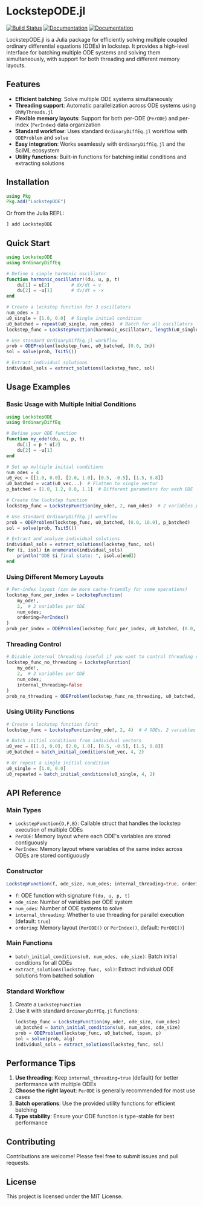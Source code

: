 # LockstepODE.jl

[![Build Status](https://github.com/kylebeggs/LockstepODE.jl/actions/workflows/CI.yml/badge.svg?branch=main)](https://github.com/kylebeggs/LockstepODE.jl/actions/workflows/CI.yml?query=branch%3Amain)
[![Documentation](https://img.shields.io/badge/docs-stable-blue.svg)](https://kylebeggs.github.io/LockstepODE.jl/stable)
[![Documentation](https://img.shields.io/badge/docs-dev-blue.svg)](https://kylebeggs.github.io/LockstepODE.jl/dev)

LockstepODE.jl is a Julia package for efficiently solving multiple coupled ordinary differential equations (ODEs) in lockstep. It provides a high-level interface for batching multiple ODE systems and solving them simultaneously, with support for both threading and different memory layouts.

## Features

- **Efficient batching**: Solve multiple ODE systems simultaneously
- **Threading support**: Automatic parallelization across ODE systems using `OhMyThreads.jl`
- **Flexible memory layouts**: Support for both per-ODE (`PerODE`) and per-index (`PerIndex`) data organization
- **Standard workflow**: Uses standard `OrdinaryDiffEq.jl` workflow with `ODEProblem` and `solve`
- **Easy integration**: Works seamlessly with `OrdinaryDiffEq.jl` and the SciML ecosystem
- **Utility functions**: Built-in functions for batching initial conditions and extracting solutions

## Installation

```julia
using Pkg
Pkg.add("LockstepODE")
```

Or from the Julia REPL:

```julia
] add LockstepODE
```

## Quick Start

```julia
using LockstepODE
using OrdinaryDiffEq

# Define a simple harmonic oscillator
function harmonic_oscillator!(du, u, p, t)
    du[1] = u[2]        # dx/dt = v
    du[2] = -u[1]       # dv/dt = -x
end

# Create a lockstep function for 3 oscillators
num_odes = 3
u0_single = [1.0, 0.0]  # Single initial condition
u0_batched = repeat(u0_single, num_odes)  # Batch for all oscillators
lockstep_func = LockstepFunction(harmonic_oscillator!, length(u0_single), num_odes)

# Use standard OrdinaryDiffEq.jl workflow
prob = ODEProblem(lockstep_func, u0_batched, (0.0, 2π))
sol = solve(prob, Tsit5())

# Extract individual solutions
individual_sols = extract_solutions(lockstep_func, sol)
```

## Usage Examples

### Basic Usage with Multiple Initial Conditions

```julia
using LockstepODE
using OrdinaryDiffEq

# Define your ODE function
function my_ode!(du, u, p, t)
    du[1] = p * u[2]
    du[2] = -u[1]
end

# Set up multiple initial conditions
num_odes = 4
u0_vec = [[1.0, 0.0], [2.0, 1.0], [0.5, -0.5], [1.5, 0.8]]
u0_batched = vcat(u0_vec...)  # Flatten to single vector
p_batched = [1.0, 1.2, 0.8, 1.1]  # Different parameters for each ODE

# Create the lockstep function
lockstep_func = LockstepFunction(my_ode!, 2, num_odes)  # 2 variables per ODE

# Use standard OrdinaryDiffEq.jl workflow
prob = ODEProblem(lockstep_func, u0_batched, (0.0, 10.0), p_batched)
sol = solve(prob, Tsit5())

# Extract and analyze individual solutions
individual_sols = extract_solutions(lockstep_func, sol)
for (i, isol) in enumerate(individual_sols)
    println("ODE $i final state: ", isol.u[end])
end
```

### Using Different Memory Layouts

```julia
# Per-index layout (can be more cache-friendly for some operations)
lockstep_func_per_index = LockstepFunction(
    my_ode!, 
    2,  # 2 variables per ODE
    num_odes;
    ordering=PerIndex()
)
prob_per_index = ODEProblem(lockstep_func_per_index, u0_batched, (0.0, 10.0), p_batched)
```

### Threading Control

```julia
# Disable internal threading (useful if you want to control threading externally)
lockstep_func_no_threading = LockstepFunction(
    my_ode!, 
    2,  # 2 variables per ODE
    num_odes;
    internal_threading=false
)
prob_no_threading = ODEProblem(lockstep_func_no_threading, u0_batched, (0.0, 10.0), p_batched)
```

### Using Utility Functions

```julia
# Create a lockstep function first
lockstep_func = LockstepFunction(my_ode!, 2, 4)  # 4 ODEs, 2 variables each

# Batch initial conditions from individual vectors
u0_vec = [[1.0, 0.0], [2.0, 1.0], [0.5, -0.5], [1.5, 0.8]]
u0_batched = batch_initial_conditions(u0_vec, 4, 2)

# Or repeat a single initial condition
u0_single = [1.0, 0.0]
u0_repeated = batch_initial_conditions(u0_single, 4, 2)
```

## API Reference

### Main Types

- `LockstepFunction{O,F,B}`: Callable struct that handles the lockstep execution of multiple ODEs
- `PerODE`: Memory layout where each ODE's variables are stored contiguously
- `PerIndex`: Memory layout where variables of the same index across ODEs are stored contiguously

### Constructor

```julia
LockstepFunction(f, ode_size, num_odes; internal_threading=true, ordering=PerODE())
```

- `f`: ODE function with signature `f(du, u, p, t)`
- `ode_size`: Number of variables per ODE system
- `num_odes`: Number of ODE systems to solve
- `internal_threading`: Whether to use threading for parallel execution (default: `true`)
- `ordering`: Memory layout (`PerODE()` or `PerIndex()`, default: `PerODE()`)

### Main Functions

- `batch_initial_conditions(u0, num_odes, ode_size)`: Batch initial conditions for all ODEs
- `extract_solutions(lockstep_func, sol)`: Extract individual ODE solutions from batched solution

### Standard Workflow

1. Create a `LockstepFunction`
2. Use it with standard `OrdinaryDiffEq.jl` functions:
   ```julia
   lockstep_func = LockstepFunction(my_ode!, ode_size, num_odes)
   u0_batched = batch_initial_conditions(u0, num_odes, ode_size)
   prob = ODEProblem(lockstep_func, u0_batched, tspan, p)
   sol = solve(prob, alg)
   individual_sols = extract_solutions(lockstep_func, sol)
   ```

## Performance Tips

1. **Use threading**: Keep `internal_threading=true` (default) for better performance with multiple ODEs
2. **Choose the right layout**: `PerODE` is generally recommended for most use cases
3. **Batch operations**: Use the provided utility functions for efficient batching
4. **Type stability**: Ensure your ODE function is type-stable for best performance

## Contributing

Contributions are welcome! Please feel free to submit issues and pull requests.

## License

This project is licensed under the MIT License.
